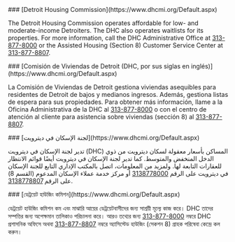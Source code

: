 <RenderIf language="default">
### [Detroit Housing Commission](https://www.dhcmi.org/Default.aspx)

The Detroit Housing Commission operates affordable for low- and moderate-income Detroiters. The DHC also operates waitlists for its properties. For more information, call the DHC Administrative Office at [313-877-8000](tel:+1-313-877-8000) or the Assisted Housing (Section 8) Customer Service Center at [313-877-8807](tel:+1-313-877-8807).

</RenderIf>

<RenderIf language="es">
### [Comisión de Viviendas de Detroit (DHC, por sus siglas en inglés)](https://www.dhcmi.org/Default.aspx)

La Comisión de Viviendas de Detroit gestiona viviendas asequibles para residentes de Detroit de bajos y medianos ingresos. Además, gestiona listas de espera para sus propiedades. Para obtener más información, llame a la Oficina Administrativa de la DHC al [313-877-8000](tel:+1-313-877-8000) o con el centro de atención al cliente para asistencia sobre viviendas (sección 8) al [313-877-8807](tel:+1-313-877-8807).

</RenderIf>

<RenderIf language="ar">
### [لجنة الإسكان في ديترويت](https://www.dhcmi.org/Default.aspx)

تدير لجنة الإسكان في ديترويت (DHC) المساكن بأسعار معقولة لسكان ديترويت من ذوي الدخل المنخفض والمتوسط. كما تدير لجنة الإسكان في ديترويت أيضًا قوائم الانتظار للعقارات التابعة لها. ولمزيد من المعلومات، اتصل بالمكتب الإداري التابع للجنة الإسكان في ديترويت على الرقم [3138778000](tel:+1-313-877-8000) أو مركز خدمة عملاء الإسكان المدعوم (القسم 8) على الرقم [3138778807](tel:+1-313-877-8807).

</RenderIf>

<RenderIf language="bn">
### [ডেট্রয়েট হাউজিং কমিশন](https://www.dhcmi.org/Default.aspx)

ডেট্রয়েট হাউজিং কমিশন কম এবং মাঝারি আয়ের ডেট্রয়েটবাসীদের জন্য সাশ্রয়ী মূল্যে কাজ করে। DHC তাদের সম্পত্তির জন্য অপেক্ষমান তালিকাও পরিচালনা করে। আরও তথ্যের জন্য [313-877-8000](tel:+1-313-877-8000) নম্বরে DHC প্রশাসনিক অফিসে অথবা [313-877-8807](tel:+1-313-877-8807) নম্বরে অ্যাসিস্টেড হাউজিং (সেকশন 8) গ্রাহক পরিষেবা কেন্দ্রে কল করুন।

</RenderIf>
